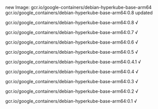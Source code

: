 new Image: gcr.io/google-containers/debian-hyperkube-base-arm64
gcr.io/google_containers/debian-hyperkube-base-arm64:0.8 updated 

gcr.io/google_containers/debian-hyperkube-base-arm64:0.8 √

gcr.io/google_containers/debian-hyperkube-base-arm64:0.7 √

gcr.io/google_containers/debian-hyperkube-base-arm64:0.6 √

gcr.io/google_containers/debian-hyperkube-base-arm64:0.5 √

gcr.io/google_containers/debian-hyperkube-base-arm64:0.4.1 √

gcr.io/google_containers/debian-hyperkube-base-arm64:0.4 √

gcr.io/google_containers/debian-hyperkube-base-arm64:0.3 √

gcr.io/google_containers/debian-hyperkube-base-arm64:0.2 √

gcr.io/google_containers/debian-hyperkube-base-arm64:0.1 √

